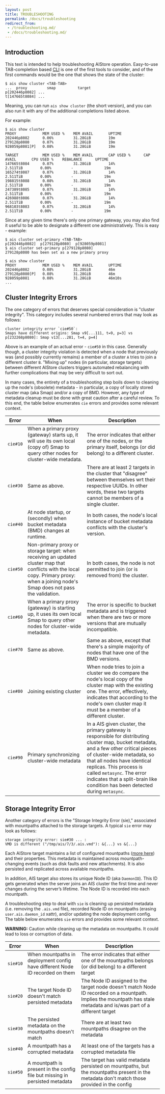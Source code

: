 ```yaml
---
layout: post
title: TROUBLESHOOTING
permalink: /docs/troubleshooting
redirect_from:
 - /troubleshooting.md/
 - /docs/troubleshooting.md/
---
```


## Introduction

This text is intended to help troubleshooting AIStore operation. Easy-to-use TAB-completion based [CLI](/docs/cli.md) is one of the first tools to consider, and of the first commands would be the one that shows the state of the cluster:

```console
$ ais show cluster <TAB-TAB>
...  proxy         smap          target
p[202446p8082] ...
t[147665t8084] ...
```

Meaning, you can run `ais show cluster` (the short version), and you can also run it with any of the additional completions listed above.

For example:

```console
$ ais show cluster
PROXY            MEM USED %    MEM AVAIL       UPTIME
202446p8082      0.06%         31.28GiB        19m
279128p8080      0.07%         31.28GiB        19m
928059p8081[P]   0.08%         31.28GiB        19m

TARGET           MEM USED %    MEM AVAIL       CAP USED %      CAP AVAIL       CPU USED %    REBALANCE      UPTIME
147665t8084      0.07%         31.28GiB        14%             2.511TiB        0.00%         -              19m
165274t8087      0.07%         31.28GiB        14%             2.511TiB        0.00%         -              19m
198815t8088      0.08%         31.28GiB        14%             2.511TiB        0.00%         -              19m
247389t8085      0.07%         31.28GiB        14%             2.511TiB        0.00%         -              19m
426988t8086      0.07%         31.28GiB        14%             2.511TiB        0.00%         -              19m
968103t8083      0.07%         31.28GiB        14%             2.511TiB        0.00%         -              19m
```

Since at any given time there's only one primary gateway, you may also find it useful to be able to designate a different one administratively. This is easy - example:

```console
$ ais cluster set-primary <TAB-TAB>
p[202446p8082]  p[279128p8080]  p[928059p8081]
$ ais cluster set-primary p[279128p8080]
279128p8080 has been set as a new primary proxy

$ ais show cluster
PROXY            MEM USED %    MEM AVAIL       UPTIME
202446p8082      0.08%         31.28GiB        46m
279128p8080[P]   0.08%         31.28GiB        46m
928059p8081      0.08%         31.28GiB        46m10s
...
```

## Cluster Integrity Errors

The one category of errors that deserves special consideration is "cluster integrity". This category includes several numbered errors that may look as follows:

```
cluster integrity error `cie#50`:
Smaps have different origins: Smap v9[...111, t=9, p=3] vs p[232268p8080]: Smap v13[...281, t=4, p=4]
```

Above is an example of an actual error - `cie#50` in this case. Generally though, a cluster integrity violation is detected when a node that previously was (and possibly currently remains) a member of a cluster `A` tries to join a different cluster `B`. "Mixing up" nodes (in particular, storage targets) between different AIStore clusters triggers automated rebalancing with further complications that may be very difficult to sort out.

In many cases, the entirety of a troubleshooting step boils down to cleaning up the node's (obsolete) metadata - in particular, a copy of locally stored cluster map (aka Smap) and/or a copy of BMD. However, any type of metadata cleanup must be done with great caution after a careful review. To this end, the table below enumerates `cie` errors and provides some relevant context.

| Error | When | Description |
|--- | --- | --- |
| `cie#10` | When a primary proxy (gateway) starts up, it will use its own local (copy of) Smap to query other nodes for cluster-wide metadata. | The error indicates that either one of the nodes, or the primary itself, belongs (or did belong) to a different cluster. |
| `cie#30` | Same as above. | There are at least 2 targets in the cluster that "disagree" between themselves wrt their respective UUIDs. In other words, these two targets cannot be members of a single cluster. |
| `cie#40` | At node startup, or (secondly) when bucket metadata (BMD) changes at runtime. | In both cases, the node's local instance of bucket metadata conflicts with the cluster's version. |
| `cie#50` | Non-primary proxy or storage target: when receiving an updated cluster map that conflicts with the local copy. Primary proxy: when a joining node's Smap does not pass the validation. | In both cases, the node is not permitted to join (or is removed from) the cluster. |
| `cie#60` | When a primary proxy (gateway) is starting up, it uses its own local Smap to query other nodes for cluster-wide metadata. | The error is specific to bucket metadata and is triggered when there are two or more versions that are mutually incompatible. |
| `cie#70` | Same as above. | Same as above, except that there's a simple majority of nodes that have one of the BMD versions. |
| `cie#80` | Joining existing cluster | When node tries to join a cluster we do compare the node's local copy of the cluster map with the existing one. The error, effectively, indicates that according to the node's own cluster map it must be a member of a different cluster. |
| `cie#90` | Primary synchronizing cluster-wide metadata | In a AIS given cluster, the primary gateway is responsible for distributing cluster map, bucket metadata, and a few other critical pieces of cluster-wide metadata, so that all nodes have identical replicas. This process is called `metasync`. The error indicates that a split-brain like condition has been detected during `metasync`. |

## Storage Integrity Error

Another category of errors is the "Storage Integrity Error (sie)," associated with mountpaths attached to the storage targets. A typical `sie` error may look as follows:

```
storage integrity error: sie#30 ... :
VMD is different ("/tmp/ais/7/3/.ais.vmd"): &{...} vs &{...}
```

Each AIStore target maintains a list of configured mountpaths ([more here](overview.md)) and their properties. This metadata is maintained across mountpath-changing events (such as disk faults and new attachments). It is also persisted and replicated across available mountpaths.

In addition, AIS target also stores its unique Node ID (aka `DaemonID`). This ID gets generated when the server joins an AIS cluster the first time and never changes during the server’s lifetime. The Node ID is recorded into each mountpath.

A troubleshooting step to deal with `sie` is cleaning up persisted metadata (i.e. removing the `.ais.vmd` file), recorded Node ID on mountpaths (erasing `user.ais.daemon_id` xattr), and/or updating the node deployment config. The table below enumerates `sie` errors and provides some relevant context.

**WARNING:** Caution while cleaning up the metadata on mountpaths. It could lead to loss or corruption of data.

| Error | When | Description |
|--- | --- | --- |
| `sie#10` | When mountpaths in deployment config have different Node ID recorded on them | The error indicates that either one of the mountpaths belongs (or did belong) to a different target |
| `sie#20` |  The target Node ID doesn't match persisted metadata | The Node ID assigned to the target node doesn't match Node ID recorded on a mountpath. Implies the mountpath has stale metadata and is/was part of a different target |
| `sie#30` | The persisted metadata on the mountpaths doesn't match | There are at least two mountpaths disagree on the metadata |
| `sie#40` | A mountpath has a corrupted metadata | At least one of the targets has a corrupted metadata file |
| `sie#50` | A mountpath is present in the config file but missing in persisted metadata | The target has valid metadata persisted on mountpaths, but the mountpaths present in the metadata don't match those provided in the config |
